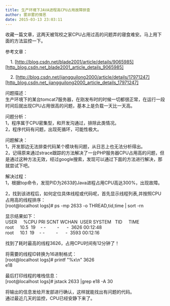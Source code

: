 ```yaml
---
title: 生产环境下JAVA进程高CPU占用故障排查
author: 雾非雾的情思
date: 2015-03-13 23:03:11
---
```

收藏一篇文章，这两天被驾校之家CPU占用过高的问题弄的寝食难安。马上用下面的方法监控一下。

参考文章：

    1. [http://blog.csdn.net/blade2001/article/details/9065985][http_blog.csdn.net_blade2001_article_details_9065985]

    2. [http://blog.csdn.net/jiangguilong2000/article/details/17971247][http_blog.csdn.net_jiangguilong2000_article_details_17971247]

问题描述：  
生产环境下的某台tomcat7服务器，在刚发布时的时候一切都很正常，在运行一段时间后就出现CPU占用很高的问题，基本上是负载一天比一天高。  
  
问题分析：  
1，程序属于CPU密集型，和开发沟通过，排除此类情况。  
2，程序代码有问题，出现死循环，可能性极大。  
  
问题解决：  
1，开发那边无法排查代码某个模块有问题，从日志上也无法分析得出。  
2，记得原来通过strace跟踪的方法解决了一台PHP服务器CPU占用高的问题，但是通过这种方法无效，经过google搜索，发现可以通过下面的方法进行解决，那就尝试下吧。  
  
解决过程：  
1，根据top命令，发现PID为2633的Java进程占用CPU高达300%，出现故障。  
  
2，找到该进程后，如何定位具体线程或代码呢，首先显示线程列表,并按照CPU占用高的线程排序：  
\[root@localhost logs\]\# ps -mp 2633 -o THREAD,tid,time | sort -rn  
  
显示结果如下：  
USER     %CPU PRI SCNT WCHAN  USER SYSTEM   TID     TIME  
root     10.5  19    - -         -      -  3626 00:12:48  
root     10.1  19    - -         -      -  3593 00:12:16  
  
找到了耗时最高的线程3626，占用CPU时间有12分钟了！  
  
将需要的线程ID转换为16进制格式：  
\[root@localhost logs\]\# printf "%x\\n" 3626  
e18  
  
最后打印线程的堆栈信息：  
\[root@localhost logs\]\# jstack 2633 |grep e18 -A 30  
  
将输出的信息发给开发部进行确认，这样就能找出有问题的代码。  
通过最近几天的监控，CPU已经安静下来了。


[http_blog.csdn.net_blade2001_article_details_9065985]: http://blog.csdn.net/blade2001/article/details/9065985
[http_blog.csdn.net_jiangguilong2000_article_details_17971247]: http://blog.csdn.net/jiangguilong2000/article/details/17971247
